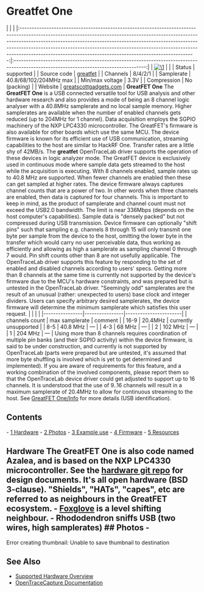 # Greatfet One

| | | |:-----------------------------------------------------------------------------------------------------------------------------------------------------------------------------------------------------------------------------------------------------------------------------------------------------------------------------------------------------------------------------------------------:|:------------------------------------------------------------------------------------------------------------------------------------:| | [![\1](../../assets/hardware/general/\2)](./File:Greatfet_mugshot.png.html) | | | Status | supported | | Source code | [greatfet](http://github.com/OpenTraceLab/?p=OpenTraceCapture.git;a=tree;f=src/hardware/greatfet) | | Channels | 8/4/2/1 | | Samplerate | 40.8/68/102/204MHz max | | Min/max voltage | 3.3V | | Compression | No (packing) | | Website | [greatscottgadgets.com](https://greatscottgadgets.com/greatfet/one/) | **GreatFET One** The **GreatFET One** is a USB connected versatile tool for USB analysis and other hardware research and also provides a mode of being an 8 channel logic analyser with a 40.8MHz samplerate and no local sample memory. Higher samplerates are available when the number of enabled channels gets reduced (up to 204MHz for 1 channel). Data acquisition employs the SGPIO machinery of the NXP LPC4330 microcontroller. The GreatFET's firmware is also available for other boards which use the same MCU. The device firmware is known for its efficient use of USB communication, streaming capabilities to the host are similar to HackRF One. Transfer rates are a little shy of 42MB/s. The **greatfet** OpenTraceLab driver supports the operation of these devices in logic analyzer mode. The GreatFET device is exclusively used in continuous mode where sample data gets streamed to the host while the acquisition is executing. With 8 channels enabled, sample rates up to 40.8 MHz are supported. When fewer channels are enabled then these can get sampled at higher rates. The device firmware always captures channel counts that are a power of two. In other words when three channels are enabled, then data is captured for four channels. This is important to keep in mind, as the product of samplerate and channel count must not exceed the USB2.0 bandwidth. The limit is near 336Mbps (depends on the host computer's capabilities). Sample data is "densely packed" but not compressed during USB transmission. Device firmware can optionally "shift pins" such that sampling e.g. channels 8 through 15 will only transmit one byte per sample from the device to the host, omitting the lower byte in the transfer which would carry no user perceivable data, thus working as efficiently and allowing as high a samplerate as sampling channel 0 through 7 would. Pin shift counts other than 8 are not usefully applicable. The OpenTraceLab driver supports this feature by responding to the set of enabled and disabled channels according to users' specs. Getting more than 8 channels at the same time is currently not supported by the device's firmware due to the MCU's hardware constraints, and was prepared but is untested in the OpenTraceLab driver. "Seemingly odd" samplerates are the result of an unusual (rather: unexpected to users) base clock and integer dividers. Users can specify arbitrary desired samplerates, the device firmware will determine the minimum samplerate which satisfies this user request. | | | | |----------------|----------------|-----------------------| | channels count | max samplerate | comment | | 16-9 | 20.4MHz | currently unsupported | | 8-5 | 40.8 MHz | — | | 4-3 | 68 MHz | — | | 2 | 102 MHz | — | | 1 | 204 MHz | — | Using more than 8 channels requires coordination of multiple pin banks (and their SGPIO activity) within the device firmware, is said to be under construction, and currently is not supported by OpenTraceLab (parts were prepared but are untested, it's assumed that more byte shuffling is involved which is yet to get determined and implemented). If you are aware of requirements for this feature, and a working combination of the involved components, please report them so that the OpenTraceLab device driver could get adjusted to support up to 16 channels. It is understood that the use of 9..16 channels will result in a maximum samplerate of 20.4MHz to allow for continuous streaming to the host. See [GreatFET One/Info](GreatFET_One/Info.html "GreatFET One/Info") for more details (USB identification). 
## Contents 
\- [1 Hardware](GreatFET_One.html#Hardware) \- [2 Photos](GreatFET_One.html#Photos) \- [3 Example use](GreatFET_One.html#Example_use) \- [4 Firmware](GreatFET_One.html#Firmware) \- [5 Resources](GreatFET_One.html#Resources) 
## Hardware The GreatFET One is also code named **Azalea**, and is based on the **NXP LPC4330** microcontroller. See the [hardware git repo](https://github.com/greatfet-hardware/azalea) for design documents. It's all open hardware (BSD 3-clause). "Shields", "HATs", "capes", etc are referred to as **neighbours** in the GreatFET ecosystem. \- [Foxglove](https://github.com/greatfet-hardware/foxglove) is a level shifting neighbour. \- Rhododendron sniffs USB (two wires, high samplerates) ## Photos \- 
Error creating thumbnail: Unable to save thumbnail to destination

## See Also
- [Supported Hardware Overview](../supported-hardware.md)
- [OpenTraceCapture Documentation](../../opentracecapture/overview.md)
